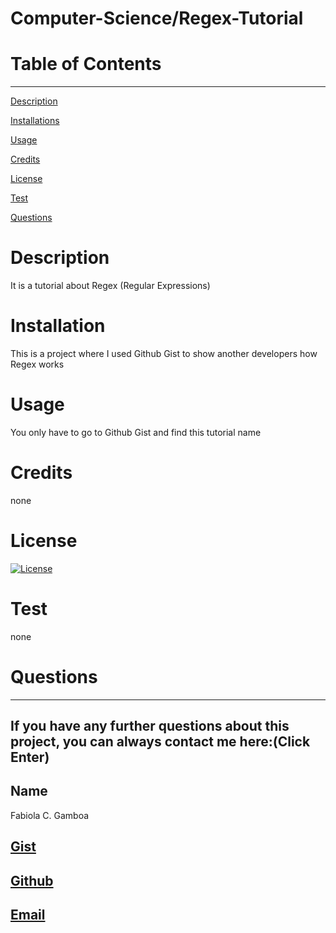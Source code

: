 
  
  # Computer-Science/Regex-Tutorial

  # Table of Contents
  _________________________________

[Description](#Description)

[Installations](#Installations)

[Usage](#Usage)

[Credits](#Credits)

[License](#License)

[Test](#Test)

[Questions](#Questions)
 

  # Description
   It is a tutorial about Regex (Regular Expressions)

  # Installation
  This is a project where I used Github Gist to show another developers how Regex works

  # Usage
  You only have to go to Github Gist and find this tutorial name 

  # Credits
  none

  # License
  [![License](https://img.shields.io/badge/License--blue.svg)](https://opensource.org/licenses/)
  
  # Test
  none

  # Questions
  _________________________________

  ## If you have any further questions about this project, you can always contact me here:(Click Enter)

  ## Name
  Fabiola C. Gamboa

  ## [Gist](https://gist.github.com/Fabscg)

  ## [Github](https://github.com/Fabscg)
  

  ## [Email](fabiscg79@gmail.com)
